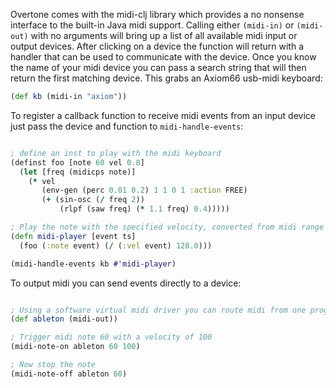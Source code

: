 Overtone comes with the midi-clj library which provides a no nonsense interface to the built-in Java midi support.  Calling either `(midi-in)` or `(midi-out)` with no arguments will bring up a list of all available midi input or output devices.  After clicking on a device the function will return with a handler that can be used to communicate with the device.  Once you know the name of your midi device you can pass a search string that will then return the first matching device.  This grabs an Axiom66 usb-midi keyboard:

```clj
(def kb (midi-in "axiom"))
```

To register a callback function to receive midi events from an input device just pass the device and function to `midi-handle-events`:

```clj

; define an inst to play with the midi keyboard
(definst foo [note 60 vel 0.8]
  (let [freq (midicps note)]
    (* vel
       (env-gen (perc 0.01 0.2) 1 1 0 1 :action FREE)
       (+ (sin-osc (/ freq 2))
           (rlpf (saw freq) (* 1.1 freq) 0.4)))))

; Play the note with the specified velocity, converted from midi range to synth range (0-128 => 0-1.0)
(defn midi-player [event ts]
  (foo (:note event) (/ (:vel event) 128.0)))

(midi-handle-events kb #'midi-player)
```

To output midi you can send events directly to a device:

```clj

; Using a software virtual midi driver you can route midi from one program to another
(def ableton (midi-out))

; Trigger midi note 60 with a velocity of 100
(midi-note-on ableton 60 100)

; Now stop the note
(midi-note-off ableton 60)
```
